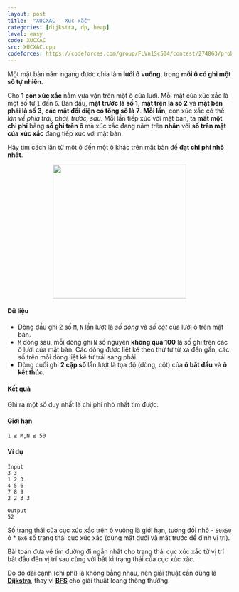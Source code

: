 ```yaml
---
layout: post
title:  "XUCXAC - Xúc xắc"
categories: [dijkstra, dp, heap]
level: easy
code: XUCXAC
src: XUCXAC.cpp
codeforces: https://codeforces.com/group/FLVn1Sc504/contest/274863/problem/J
---
```



Một mặt bàn nằm ngang được chia làm **lưới ô vuông**, trong **mỗi ô có ghi một số tự nhiên**.

Cho **1 con xúc xắc** nằm vừa vặn trên một ô của lưới. Mỗi mặt của xúc xắc là một số từ `1` đến `6`. Ban đầu, **mặt trước là số 1**, **mặt trên là số 2** và **mặt bên phải là số 3**, **các mặt đối diện có tổng số là 7**. **Mỗi lần**, con xúc xắc có thể *lăn về phía trái, phải, trước, sau*. Mỗi lần tiếp xúc với mặt bàn, ta **mất một chi phí** bằng **số ghi trên ô** mà xúc xắc đang nằm trên **nhân** với **số trên mặt của xúc xắc** đang tiếp xúc với mặt bàn.

Hãy tìm cách lăn từ một ô đến một ô khác trên mặt bàn để **đạt chi phí nhỏ nhất**.

<p align="center"><img src="https://i.imgur.com/NmgBUtI.png" width="300px"></p>

#### Dữ liệu

+ Dòng đầu ghi 2 số `M`, `N` lần lượt là *số dòng* và *số cột* của lưới ô trên mặt bàn.
+ `M` dòng sau, mỗi dòng ghi `N` số nguyên **không quá 100** là số ghi trên các ô lưới của mặt bàn. Các dòng được liệt kê theo thứ tự từ xa đến gần, các số trên mỗi dòng liệt kê từ trái sang phải.
+ Dòng cuối ghi **2 cặp số** lần lượt là tọa độ (dòng, cột) của **ô bắt đầu** và **ô kết thúc**.

#### Kết quả

Ghi ra một số duy nhất là chi phí nhỏ nhất tìm được.

#### Giới hạn

`1 ≤ M,N ≤ 50`

#### Ví dụ

```
Input
3 3
1 2 3
4 5 6
7 8 9
2 2 3 3

Output
52
```

<!--more-->


Số trạng thái của cục xúc xắc trên ô vuông là giới hạn, tương đối nhỏ - `50x50` ô * `6x6` số trạng thái cục xúc xác (dùng mặt dưới và mặt trước để định vị trí).

Bài toán đưa về tìm đường đi ngắn nhất cho trạng thái cục xúc xắc từ vị trí bắt đầu đến vị trí sau cùng với bất kì trạng thái của cục xúc xắc.

Do độ dài cạnh (chi phí) là không bằng nhau, nên giải thuật cần dùng là **[Dijkstra](https://vnspoj.github.io/category/dijkstra)**, thay vì **[BFS](https://vnspoj.github.io/category/bfs)** cho giải thuật loang thông thường.
